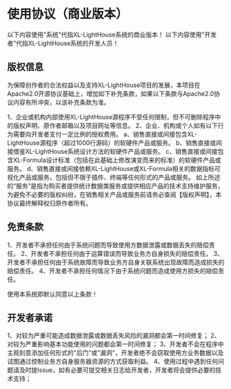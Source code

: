 # 使用协议（商业版本）

以下内容使用"系统"代指XL-LightHouse系统的商业版本！
以下内容使用"开发者"代指XL-LightHouse系统的开发人员！

## 版权信息
为保障创作者的合法权益以及支持XL-LightHouse项目的发展，本项目在Apache2.0开源协议基础上，增加如下补充条款，如果以下条款与Apache2.0协议内容有所冲突，以该补充条款为准。

1、企业或机构内部使用XL-LightHouse源程序不受任何限制，但不可删除程序中的版权声明、原作者邮箱以及项目网址等信息。
2、企业、机构或个人如有以下行为需要向开发者支付一定比例的授权费用。
a、销售直接或间接包含XL-LightHouse源程序（超过1000行源码）的软硬件产品或服务。
b、销售直接或间接借鉴XL-LightHouse系统设计方法的软硬件产品或服务。
c、销售直接或间接包含XL-Formula设计标准（包括在此基础上修改演变而来的标准）的软硬件产品或服务。
d、销售直接或间接依赖XL-LightHouse或XL-Formula相关的数据指标可视化产品或服务，包括但不限于插件、终端等任何形式的产品或服务。
如上所述的“服务”是指为购买者提供统计数据类服务或提供相应产品的技术支持维护服务，为避免不必要的版权纠纷，在销售相关产品或服务前请务必查阅【版权声明】，本协议最终解释权归原作者所有。

## 免责条款

1、开发者不承担任何由于系统问题而导致使用方数据泄露或数据丢失的赔偿责任。
2、开发者不承担任何由于运算错误而导致业务方自身损失的赔偿责任。
3、开发者不承担任何由于系统故障而导致业务方自身关联系统出现故障而造成损失的赔偿责任。
4、开发者不承担任何情况下由于系统问题而造成使用方损失的赔偿责任。

使用本系统即默认同意以上条款！

## 开发者承诺

1、对较为严重可能造成数据泄露或数据丢失风险的漏洞都会第一时间修复；
2、对较为严重影响基本功能使用的问题都会第一时间修复；
3、开发者不会在程序中主观刻意添加任何形式的"后门"或"漏洞"，开发者绝不会窃取使用方业务数据以及试图通过控制业务方自身服务器资源的方式获取利益。
4、使用过程中遇到任何问题请及时提Issue，如有必要可提交相关日志给开发者，开发者将会提供必要的技术支持；

